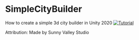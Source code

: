 # SimpleCityBuilder
How to create a simple 3d city builder in Unity 2020
[![Tutorial](https://img.youtube.com/vi/8ayFCDbfIIM/0.jpg)](https://youtu.be/8ayFCDbfIIM)

<p>Attribution:
Made by Sunny Valley Studio
